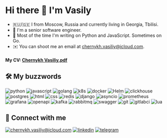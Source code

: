 # Hi there 👋 I'm Vasily

- 🇷🇺/🇬🇪 I from Moscow, Russia and currently living in Georgia, Tbilisi.
- 🐍 I'm a senior software engineer.
- 🤖 Most of the time I'm writing on Python and JavaScript. Sometimes on Go.
- ✉️ You can shoot me an email at [chernykh.vasiliy@icloud.com](mailto:chernykh.vasiliy@icloud.com).

#### My CV: [Chernykh Vasiliy.pdf](https://raw.githubusercontent.com/chernykhV/chernykhV/main/cv.pdf)

## 🛠 My buzzwords

![python](https://img.shields.io/badge/python%20-%2314354C.svg?&style=for-the-badge&logo=python&logoColor=white)
![javascript](https://img.shields.io/badge/javascript%20-%23F7DB4A.svg?&style=for-the-badge&logo=javascript&logoColor=black)
![golang](https://img.shields.io/badge/go-%2300ADD8.svg?&style=for-the-badge&logo=go&logoColor=white)
![k8s](https://img.shields.io/badge/kubernetes%20-%23326ce5.svg?&style=for-the-badge&logo=kubernetes&logoColor=white)
![docker](https://img.shields.io/badge/docker-%232496ED.svg?&style=for-the-badge&logo=docker&logoColor=white)
![Helm](https://img.shields.io/badge/helm%20-%230C1D83.svg?&style=for-the-badge&logo=helm)
![clickhouse](https://img.shields.io/badge/clickhouse-black.svg?&style=for-the-badge&logo=clickhouse&logoColor=yellow)
![postgres](https://img.shields.io/badge/postgres-%23316192.svg?&style=for-the-badge&logo=postgresql&logoColor=white)
![html](https://img.shields.io/badge/html%20-%23E34F26.svg?&style=for-the-badge&logo=html5&logoColor=white)
![css](https://img.shields.io/badge/css%20-%231572B6.svg?&style=for-the-badge&logo=css3&logoColor=white)
![redis](https://img.shields.io/badge/redis%20-%23CC0000.svg?&style=for-the-badge&logo=redis&logoColor=white)
![django](https://img.shields.io/badge/django%20-%23092E20.svg?&style=for-the-badge&logo=django&logoColor=white)
![asyncio](https://img.shields.io/badge/asyncio-%2300BAFF.svg?&style=for-the-badge&logo=python&logoColor=white)
![prometheus](https://img.shields.io/badge/prometheus%20-%23E6522C.svg?&style=for-the-badge&logo=prometheus&logoColor=white)
![grafana](https://img.shields.io/badge/grafana%20-black.svg?&style=for-the-badge&logo=grafana&logoColor=orange)
![openapi](https://img.shields.io/badge/openapi%20-%239FC554.svg?&style=for-the-badge&logo=openapi%20initiative&logoColor=white)
![kafka](https://img.shields.io/badge/kafka%20-%23000000.svg?&style=for-the-badge&logo=apache%20kafka&logoColor=white)
![rabbitmq](https://img.shields.io/badge/rabbitmq%20-%23EE6F2D.svg?&style=for-the-badge&logo=rabbitmq&logoColor=white)
![swagger](https://img.shields.io/badge/swagger-%2385EA2D.svg?&style=for-the-badge&logo=swagger&logoColor=black)
![git](https://img.shields.io/badge/git%20-%23F05033.svg?&style=for-the-badge&logo=git&logoColor=white)
![gitlabci](https://img.shields.io/badge/gitlab%20ci-%23181717.svg?style=for-the-badge&logo=gitlab&logoColor=white)
![lua](https://img.shields.io/badge/lua-%23FFFFFF.svg?style=for-the-badge&logo=lua&logoColor=%23000D78)

## 🤝 Connect with me

[![chernykh.vasiliy@icloud.com](https://img.shields.io/badge/chernykh.vasiliy%20-%23E62B1E.svg?&style=for-the-badge&logo=mail.ru&logoColor=white)](mailto:chernykh.vasiliy@icloud.com)
[![linkedin](https://img.shields.io/badge/linkedin%20-%230077B5.svg?&style=for-the-badge&logo=linkedin&logoColor=white)](https://www.linkedin.com/in/vasilii-chernykh/)
[![telegram](https://img.shields.io/badge/telegram%20-white.svg?&style=for-the-badge&logo=telegram&logoColor=blue)](https://t.me/vasiliyChernykh)
